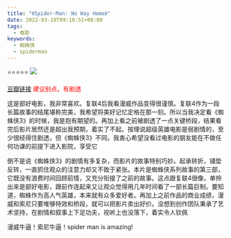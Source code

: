 ```yaml
---
title: "《Spider-Man: No Way Home》"
date: 2022-03-18T09:10:51+08:00
tags:
  - 电影
keywords:
  - 蜘蛛侠
  - spiderman
---
```


⭐️⭐️⭐️⭐️⭐️
![](/img/movies/spiderman_nowayhome.webp)

[豆瓣链接](https://movie.douban.com/subject/26933210) <font color=red>建议别点，有剧透</font>

这是部好电影，我非常喜欢。复联4后我看漫威作品变得很谨慎。复联4作为一段长篇故事的结尾堪称完美，我希望将美好记忆定格在那一刻。所以当我决定看《蜘蛛侠3》的时候，我是抱有期望的。再加上看之前被剧透了一点关键桥段，结果看完后影片居然还是超出我预期，着实了不起。按理说超级英雄电影是弱剧情的，至少很经得住剧透，但《蜘蛛侠3》不同。我衷心希望没看过电影的朋友能在不做任何功课的前提下进入影院，享受它

倒不是说《蜘蛛侠3》的剧情有多复杂，而影片的故事特别巧妙。起承转折，铺垫反转，一直抓住观众的注意力却又不致于紧张。本片是蜘蛛侠系列故事的第三部，它既没有浪费时间回顾前情，又充分衔接了之前的故事。这点跟复联4很像，单拎出来是部好电影，跟前作连起来又让观众觉得用几年时间看了一部长篇巨制。要知道，蜘蛛作为高人气英雄，本来就有众多爱好者。再加上之前作品的商业成绩，漫威和索尼只要堆够特效和桥段，就可以把影片卖出好价。没想到创作团队秉承了艺术坚持，在剧情和叙事上下足功夫，视听上也没落下，着实令人钦佩

漫威牛逼！索尼牛逼！spider man is amazing!